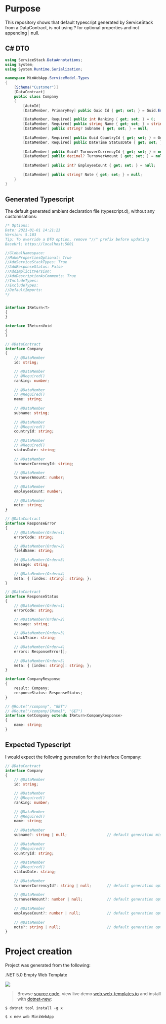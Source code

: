 # Purpose

This repository shows that default typescript generated by ServiceStack 
from a DataContract, is not using ? for optional properties and not appending | null.

## C# DTO

```csharp 
using ServiceStack.DataAnnotations;
using System;
using System.Runtime.Serialization;

namespace MinWebApp.ServiceModel.Types
{
    [Schema("Customer")]
    [DataContract]
    public class Company
    {
        [AutoId]
        [DataMember, PrimaryKey] public Guid Id { get; set; } = Guid.Empty;

        [DataMember, Required] public int Ranking { get; set; } = 0;
        [DataMember, Required] public string Name { get; set; } = string.Empty;
        [DataMember] public string? Subname { get; set; } = null;
    
        [DataMember, Required] public Guid CountryId { get; set; } = Guid.Empty;
        [DataMember, Required] public DateTime StatusDate { get; set; } = DateTime.UtcNow;
    
        [DataMember] public Guid? TurnoverCurrencyId { get; set; } = null;
        [DataMember] public decimal? TurnoverAmount { get; set; } = null;
    
        [DataMember] public int? EmployeeCount { get; set; } = null;
    
        [DataMember] public string? Note { get; set; } = null;
    }
}
```


## Generated Typescript

The default generated ambient declaration file (typescript.d), without any customisations:

```TypeScript
/* Options:
Date: 2021-01-01 14:21:23
Version: 5.103
Tip: To override a DTO option, remove "//" prefix before updating
BaseUrl: https://localhost:5001

//GlobalNamespace: 
//MakePropertiesOptional: True
//AddServiceStackTypes: True
//AddResponseStatus: False
//AddImplicitVersion: 
//AddDescriptionAsComments: True
//IncludeTypes: 
//ExcludeTypes: 
//DefaultImports: 
*/


interface IReturn<T>
{
}

interface IReturnVoid
{
}

// @DataContract
interface Company
{
    // @DataMember
    id: string;

    // @DataMember
    // @Required()
    ranking: number;
    
    // @DataMember
    // @Required()
    name: string;
    
    // @DataMember
    subname: string;
    
    // @DataMember
    // @Required()
    countryId: string;
    
    // @DataMember
    // @Required()
    statusDate: string;
    
    // @DataMember
    turnoverCurrencyId: string;
    
    // @DataMember
    turnoverAmount: number;
    
    // @DataMember
    employeeCount: number;
    
    // @DataMember
    note: string;
}

// @DataContract
interface ResponseError
{
    // @DataMember(Order=1)
    errorCode: string;

    // @DataMember(Order=2)
    fieldName: string;
    
    // @DataMember(Order=3)
    message: string;
    
    // @DataMember(Order=4)
    meta: { [index: string]: string; };
}

// @DataContract
interface ResponseStatus
{
    // @DataMember(Order=1)
    errorCode: string;

    // @DataMember(Order=2)
    message: string;
    
    // @DataMember(Order=3)
    stackTrace: string;
    
    // @DataMember(Order=4)
    errors: ResponseError[];
    
    // @DataMember(Order=5)
    meta: { [index: string]: string; };
}

interface CompanyResponse
{
    result: Company;
    responseStatus: ResponseStatus;
}

// @Route("/company", "GET")
// @Route("/company/{Name}", "GET")
interface GetCompany extends IReturn<CompanyResponse>
{
    name: string;
}
```


## Expected Typescript

I would expect the following generation for the interface Company:

```TypeScript
// @DataContract
interface Company
{
    // @DataMember
    id: string;

    // @DataMember
    // @Required()
    ranking: number;
    
    // @DataMember
    // @Required()
    name: string;
    
    // @DataMember
    subname?: string | null;                  // default generation missing optional and null case
    
    // @DataMember
    // @Required()
    countryId: string;
    
    // @DataMember
    // @Required()
    statusDate: string;
    
    // @DataMember
    turnoverCurrencyId?: string | null;       // default generation optional and null case
    
    // @DataMember
    turnoverAmount?: number | null;           // default generation optional and null case
    
    // @DataMember
    employeeCount?: number | null;            // default generation optional and null case
    
    // @DataMember
    note?: string | null;                     // default generation optional and null case
}
```

# Project creation
Project was generated  from the following:

.NET 5.0 Empty Web Template

[![](https://raw.githubusercontent.com/ServiceStack/Assets/master/csharp-templates/web.png)](http://web.web-templates.io/)

> Browse [source code](https://github.com/NetCoreTemplates/web), view live demo [web.web-templates.io](http://web.web-templates.io) and install with [dotnet-new](https://docs.servicestack.net/dotnet-new):

    $ dotnet tool install -g x
    
    $ x new web MiniWebApp

